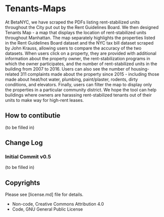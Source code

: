 # Tenants-Maps

At BetaNYC, we have scraped the PDFs listing rent-stabilized units throughout the City put out by the Rent Guidelines Board. We then designed Tenants Map - a map that displays the location of rent-stabilized units throughout Manhattan. The map separately highlights the properties listed in the Rent Guidelines Board dataset and the NYC tax bill dataset scraped by John Krauss, allowing users to compare the accuracy of the two datasets. When users click on a property, they are provided with additional information about the property owner, the rent-stabilization programs in which the owner participates, and the number of rent-stabilized units in the building from 2007 to 2016. Users can also see the number of housing-related 311 complaints made about the property since 2015 - including those made about heat/hot water, plumbing, paint/plaster, rodents, dirty conditions, and elevators. Finally, users can filter the map to display only the properties in a particular community district. We hope the tool can help buildings where owners are harassing rent-stabilized tenants out of their units to make way for high-rent leases. 

## How to contibutie

(to be filled in)

## Change Log

### Initial Commit v0.5

(to be filled in)

## Copyrights 

Please see [license.md] file for details.
 * Non-code, Creative Commons Attribution 4.0
 * Code, GNU General Public License
